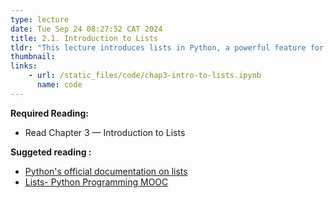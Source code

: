 ```yaml
---
type: lecture
date: Tue Sep 24 08:27:52 CAT 2024
title: 2.1. Introduction to Lists
tldr: "This lecture introduces lists in Python, a powerful feature for storing and manipulating sets of data. You'll learn what lists are and how to work with their elements, whether you're dealing with a few items or millions. Lists are fundamental to Python programming and connect many important concepts."
thumbnail: 
links: 
    - url: /static_files/code/chap3-intro-to-lists.ipynb
      name: code
---
```

**Required Reading:**
- Read Chapter 3 — Introduction to Lists

**Suggeted reading :**
- [Python's official documentation on lists](https://docs.python.org/3/tutorial/introduction.html#lists)
- [Lists- Python Programming MOOC](https://programming-24.mooc.fi/part-4/3-lists)




